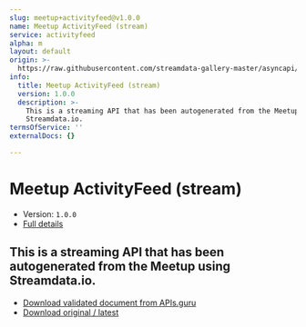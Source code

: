 ```yaml
---
slug: meetup+activityfeed@v1.0.0
name: Meetup ActivityFeed (stream)
service: activityfeed
alpha: m
layout: default
origin: >-
  https://raw.githubusercontent.com/streamdata-gallery-master/asyncapi/master/_listings/meetup/meetup-activityfeed-stream-async.md
info:
  title: Meetup ActivityFeed (stream)
  version: 1.0.0
  description: >-
    This is a streaming API that has been autogenerated from the Meetup using
    Streamdata.io.
termsOfService: ''
externalDocs: {}

---
```

# Meetup ActivityFeed (stream)

* Version: `1.0.0`
* [Full details](../html/meetup+activityfeed@v1.0.0.html)



## This is a streaming API that has been autogenerated from the Meetup using Streamdata.io.



* [Download validated document from APIs.guru](https://raw.githubusercontent.com/APIs-guru/asyncapi-directory/master/docs/APIs/meetup%2Bactivityfeed%40v1.0.0.yaml)
* [Download original / latest](https://raw.githubusercontent.com/streamdata-gallery-master/asyncapi/master/_listings/meetup/meetup-activityfeed-stream-async.md)

<script type="application/ld+json">
{
  "@context": "http://schema.org/",
  "@type": "WebAPI",
  "description": "This is a streaming API that has been autogenerated from the Meetup using Streamdata.io.",
  "documentation": "",

  "name": "Meetup ActivityFeed (stream)"
}
</script>

